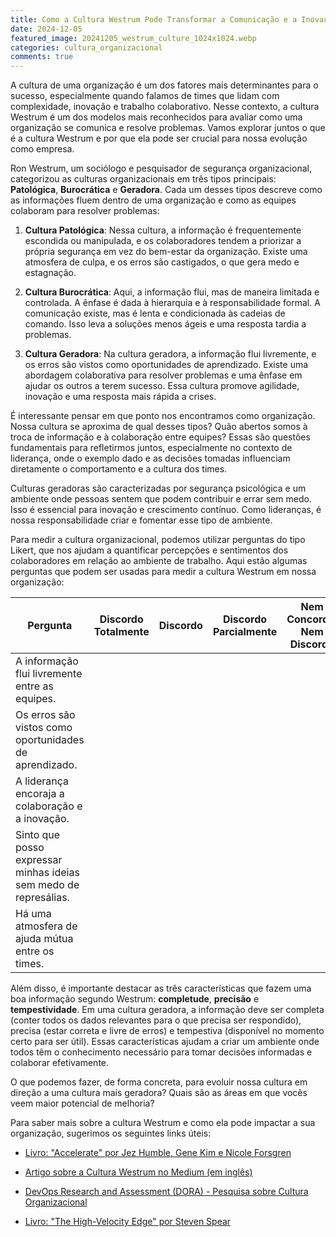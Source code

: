 ```yaml
---
title: Como a Cultura Westrum Pode Transformar a Comunicação e a Inovação na Sua Empresa
date: 2024-12-05
featured_image: 20241205_westrum_culture_1024x1024.webp
categories: cultura_organizacional
comments: true
---
```

A cultura de uma organização é um dos fatores mais determinantes para o sucesso, especialmente quando falamos de times que lidam com complexidade, inovação e trabalho colaborativo. Nesse contexto, a cultura Westrum é um dos modelos mais reconhecidos para avaliar como uma organização se comunica e resolve problemas. Vamos explorar juntos o que é a cultura Westrum e por que ela pode ser crucial para nossa evolução como empresa.

Ron Westrum, um sociólogo e pesquisador de segurança organizacional, categorizou as culturas organizacionais em três tipos principais: **Patológica**, **Burocrática** e **Geradora**. Cada um desses tipos descreve como as informações fluem dentro de uma organização e como as equipes colaboram para resolver problemas:

1. **Cultura Patológica**: Nessa cultura, a informação é frequentemente escondida ou manipulada, e os colaboradores tendem a priorizar a própria segurança em vez do bem-estar da organização. Existe uma atmosfera de culpa, e os erros são castigados, o que gera medo e estagnação.

2. **Cultura Burocrática**: Aqui, a informação flui, mas de maneira limitada e controlada. A ênfase é dada à hierarquia e à responsabilidade formal. A comunicação existe, mas é lenta e condicionada às cadeias de comando. Isso leva a soluções menos ágeis e uma resposta tardia a problemas.

3. **Cultura Geradora**: Na cultura geradora, a informação flui livremente, e os erros são vistos como oportunidades de aprendizado. Existe uma abordagem colaborativa para resolver problemas e uma ênfase em ajudar os outros a terem sucesso. Essa cultura promove agilidade, inovação e uma resposta mais rápida a crises.

É interessante pensar em que ponto nos encontramos como organização. Nossa cultura se aproxima de qual desses tipos? Quão abertos somos à troca de informação e à colaboração entre equipes? Essas são questões fundamentais para refletirmos juntos, especialmente no contexto de liderança, onde o exemplo dado e as decisões tomadas influenciam diretamente o comportamento e a cultura dos times.

Culturas geradoras são caracterizadas por segurança psicológica e um ambiente onde pessoas sentem que podem contribuir e errar sem medo. Isso é essencial para inovação e crescimento contínuo. Como lideranças, é nossa responsabilidade criar e fomentar esse tipo de ambiente.

Para medir a cultura organizacional, podemos utilizar perguntas do tipo Likert, que nos ajudam a quantificar percepções e sentimentos dos colaboradores em relação ao ambiente de trabalho. Aqui estão algumas perguntas que podem ser usadas para medir a cultura Westrum em nossa organização:

| Pergunta                                                         | Discordo Totalmente | Discordo | Discordo Parcialmente | Nem Concordo, Nem Discordo | Concordo Parcialmente | Concordo | Concordo Totalmente |
| ---------------------------------------------------------------- | ------------------- | -------- | --------------------- | -------------------------- | --------------------- | -------- | ------------------- |
| A informação flui livremente entre as equipes.                   |                     |          |                       |                            |                       |          |                     |
| Os erros são vistos como oportunidades de aprendizado.           |                     |          |                       |                            |                       |          |                     |
| A liderança encoraja a colaboração e a inovação.                 |                     |          |                       |                            |                       |          |                     |
| Sinto que posso expressar minhas ideias sem medo de represálias. |                     |          |                       |                            |                       |          |                     |
| Há uma atmosfera de ajuda mútua entre os times.                  |                     |          |                       |                            |                       |          |                     |

Além disso, é importante destacar as três características que fazem uma boa informação segundo Westrum: **completude**, **precisão** e **tempestividade**. Em uma cultura geradora, a informação deve ser completa (conter todos os dados relevantes para o que precisa ser respondido), precisa (estar correta e livre de erros) e tempestiva (disponível no momento certo para ser útil). Essas características ajudam a criar um ambiente onde todos têm o conhecimento necessário para tomar decisões informadas e colaborar efetivamente.

O que podemos fazer, de forma concreta, para evoluir nossa cultura em direção a uma cultura mais geradora? Quais são as áreas em que vocês veem maior potencial de melhoria?

Para saber mais sobre a cultura Westrum e como ela pode impactar a sua organização, sugerimos os seguintes links úteis:

- [Livro: "Accelerate" por Jez Humble, Gene Kim e Nicole Forsgren](https://www.amazon.com/Accelerate-Software-Performing-Technology-Organizations/dp/1942788339)

- [Artigo sobre a Cultura Westrum no Medium (em inglês)](https://medium.com/@jonathankulpeixoto/westrum-organizational-culture-8f7e4f8e29c7)
- [DevOps Research and Assessment (DORA) - Pesquisa sobre Cultura Organizacional](https://www.devops-research.com/research.html)
- [Livro: "The High-Velocity Edge" por Steven Spear](https://www.amazon.com/High-Velocity-Edge-Jet-Blue-Toyota/dp/0071741410)


